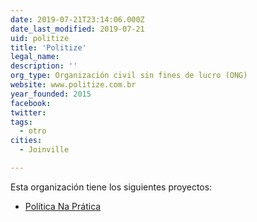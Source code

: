 ```yaml
---
date: 2019-07-21T23:14:06.000Z
date_last_modified: 2019-07-21
uid: politize
title: 'Politize'
legal_name: 
description: ''
org_type: Organización civil sin fines de lucro (ONG)
website: www.politize.com.br
year_founded: 2015
facebook: 
twitter: 
tags:
  - otro
cities: 
  - Joinville

---
```


Esta organización tiene los siguientes proyectos:

- [Política Na Prática](/proyectos/politica-na-pratica)
